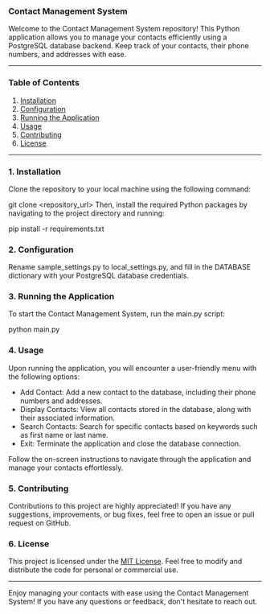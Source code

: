 ### Contact Management System

Welcome to the Contact Management System repository! This Python application allows you to manage your contacts efficiently using a PostgreSQL database backend. Keep track of your contacts, their phone numbers, and addresses with ease.

---

### Table of Contents

1. [Installation](#installation)
2. [Configuration](#configuration)
3. [Running the Application](#running-the-application)
4. [Usage](#usage)
5. [Contributing](#contributing)
6. [License](#license)

---

### 1. Installation

Clone the repository to your local machine using the following command:

git clone <repository_url>
Then, install the required Python packages by navigating to the project directory and running:

pip install -r requirements.txt
### 2. Configuration

Rename sample_settings.py to local_settings.py, and fill in the DATABASE dictionary with your PostgreSQL database credentials.

### 3. Running the Application

To start the Contact Management System, run the main.py script:

python main.py
### 4. Usage

Upon running the application, you will encounter a user-friendly menu with the following options:

- Add Contact: Add a new contact to the database, including their phone numbers and addresses.
- Display Contacts: View all contacts stored in the database, along with their associated information.
- Search Contacts: Search for specific contacts based on keywords such as first name or last name.
- Exit: Terminate the application and close the database connection.

Follow the on-screen instructions to navigate through the application and manage your contacts effortlessly.

### 5. Contributing

Contributions to this project are highly appreciated! If you have any suggestions, improvements, or bug fixes, feel free to open an issue or pull request on GitHub.

### 6. License

This project is licensed under the [MIT License](LICENSE). Feel free to modify and distribute the code for personal or commercial use.

---

Enjoy managing your contacts with ease using the Contact Management System! If you have any questions or feedback, don't hesitate to reach out.
